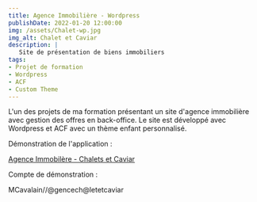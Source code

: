 ```yaml
---
title: Agence Immobilière - Wordpress
publishDate: 2022-01-20 12:00:00
img: /assets/Chalet-wp.jpg
img_alt: Chalet et Caviar
description: | 
   Site de présentation de biens immobiliers
tags:
- Projet de formation
- Wordpress
- ACF
- Custom Theme
---
```


L'un des projets de ma formation présentant un site d'agence immobilière avec gestion des offres en back-office.
Le site est développé avec Wordpress et ACF avec un thème enfant personnalisé. 

Démonstration de l'application :

<a href="https://sebdru.fr/ChaletWordpress/" target="_blank">Agence Immobilère - Chalets et Caviar</a>

Compte de démonstration :

MCavalain//@gencech@letetcaviar




